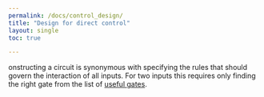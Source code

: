 ```yaml
---
permalink: /docs/control_design/
title: "Design for direct control"
layout: single
toc: true

---
```


onstructing a circuit is synonymous with specifying the rules that
should govern the interaction of all inputs.
For two inputs this requires only finding the right gate from the list of [useful gates](https://behavior-circuits.github.io/website/docs/circuit_zoo/).

